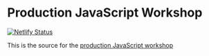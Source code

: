 # Production JavaScript Workshop

[![Netlify Status](https://api.netlify.com/api/v1/badges/595d8495-7e37-4f30-83c3-08397d0ee511/deploy-status)](https://app.netlify.com/sites/production-javascript-workshop/deploys)

This is the source for the [production JavaScript workshop](https://production-javascript-workshop.netlify.com)
